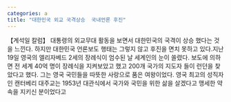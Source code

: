 ```yaml
---
categories: a
title: "대한민국 외교 국격상승  국내언론 후진"
---
```

【계석일 칼럼】 대통령의 외교무대 활동을 보면서 대한민국의 국격이 상승 했다는 것을 느낀다. 하지만 대한민국 언론보도 행태는 그렇지 않고 후진을 면치 못하고 있다.지난 19일 영국의 엘리자베드 2세의 장례식이 엄수된 날 세계인의 눈이 쏠렸다. 보도에 의하면 전 세계 40억 명이 장례식을 지켜보았고 했고 200개 국가의 지도자 들이 런던을 찾았다고 했다. 그는 영국 국민들을 따뜻한 사랑으로 품은 여왕이었다. 영국 최고의 성직자인 캔터베리 대주교는 1953년 대관식에서 국가와 국민을 위한 삶을 살겠다고 맹세한 약속을 지키신 분이었다고